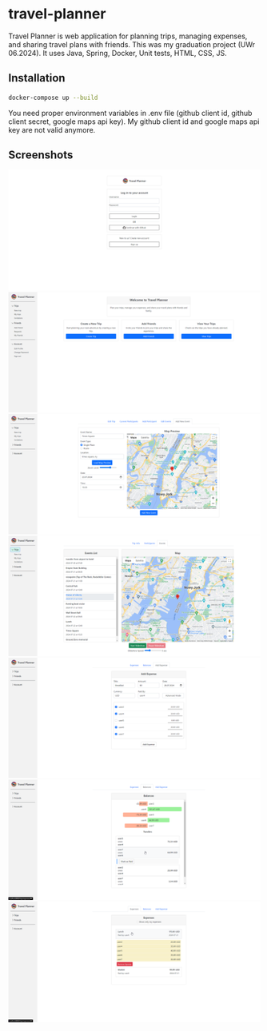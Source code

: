 # travel-planner

Travel Planner is web application for planning trips, managing expenses, and sharing travel plans with friends. This was my graduation project (UWr 06.2024). It uses Java, Spring, Docker, Unit tests, HTML, CSS, JS.

## Installation

```bash
docker-compose up --build
```

You need proper environment variables in .env file (github client id, github client secret, google maps api key). My github client id and google maps api key are not valid anymore. 


## Screenshots

![My Image](src/main/resources/static/images/login.png)
![My Image](src/main/resources/static/images/welcome.png)
![My Image](src/main/resources/static/images/add_event.png)
![My Image](src/main/resources/static/images/trip_view.png)
![My Image](src/main/resources/static/images/add_new_expense.png)
![My Image](src/main/resources/static/images/balances.png)
![My Image](src/main/resources/static/images/expenses_list.png)
